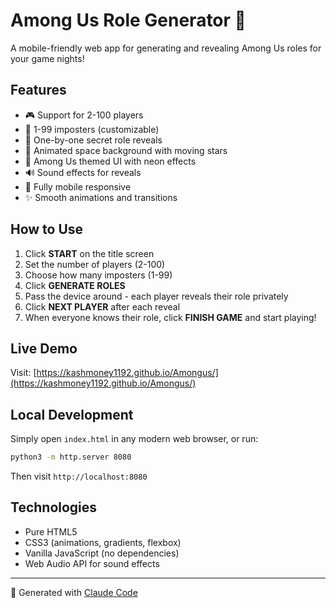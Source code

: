 # Among Us Role Generator 🚀

A mobile-friendly web app for generating and revealing Among Us roles for your game nights!

## Features

- 🎮 Support for 2-100 players
- 🔪 1-99 imposters (customizable)
- 👤 One-by-one secret role reveals
- 🌌 Animated space background with moving stars
- 🎨 Among Us themed UI with neon effects
- 🔊 Sound effects for reveals
- 📱 Fully mobile responsive
- ✨ Smooth animations and transitions

## How to Use

1. Click **START** on the title screen
2. Set the number of players (2-100)
3. Choose how many imposters (1-99)
4. Click **GENERATE ROLES**
5. Pass the device around - each player reveals their role privately
6. Click **NEXT PLAYER** after each reveal
7. When everyone knows their role, click **FINISH GAME** and start playing!

## Live Demo

Visit: [https://kashmoney1192.github.io/Amongus/](https://kashmoney1192.github.io/Amongus/)

## Local Development

Simply open `index.html` in any modern web browser, or run:

```bash
python3 -m http.server 8080
```

Then visit `http://localhost:8080`

## Technologies

- Pure HTML5
- CSS3 (animations, gradients, flexbox)
- Vanilla JavaScript (no dependencies)
- Web Audio API for sound effects

---

🤖 Generated with [Claude Code](https://claude.com/claude-code)
